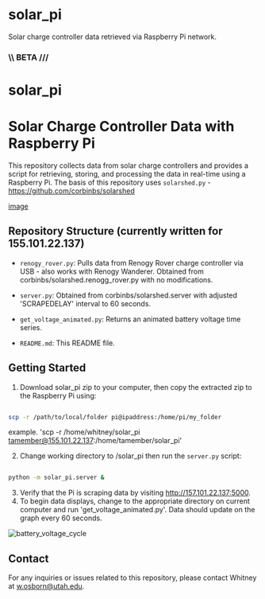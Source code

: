 # solar_pi
Solar charge controller data retrieved via Raspberry Pi network.
### \\\ BETA /// 


# solar_pi



# Solar Charge Controller Data with Raspberry Pi

This repository collects data from solar charge controllers and provides a script for retrieving, storing, and processing the data in real-time using a Raspberry Pi. The basis of this repository uses `solarshed.py` - https://github.com/corbinbs/solarshed

[image](https://github.com/quarkymatter/solar_pi/assets/132121881/f9b4f8ec-2104-494c-bd03-22f038445ad3)


## Repository Structure (currently written for 155.101.22.137)

- `renogy_rover.py`: Pulls data from Renogy Rover charge controller via USB - also works with Renogy Wanderer. Obtained from corbinbs/solarshed.renogg_rover.py with no modifications.

- `server.py`: Obtained from corbinbs/solarshed.server with adjusted 'SCRAPEDELAY' interval to 60 seconds.

- `get_voltage_animated.py`: Returns an animated battery voltage time series.

- `README.md`: This README file.


## Getting Started

1. Download solar_pi zip to your computer, then copy the extracted zip to the Raspberry Pi using:

```bash

scp -r /path/to/local/folder pi@ipaddress:/home/pi/my_folder

```

example. 'scp -r /home/whitney/solar_pi tamember@155.101.22.137:/home/tamember/solar_pi'




2. Change working directory to /solar_pi then run the `server.py` script:

```bash

python -m solar_pi.server &

```

3. Verify that the Pi is scraping data by visiting http://157.101.22.137:5000.
4. To begin data displays, change to the appropriate directory on current computer and run 'get_voltage_animated.py'. Data should update on the graph every 60 seconds.


![battery_voltage_cycle](https://github.com/quarkymatter/solar_pi/assets/132121881/6a0b6118-3742-498a-8d6f-c3b994b40360)

## Contact

For any inquiries or issues related to this repository, please contact Whitney at [w.osborn@utah.edu](mailto:w.osborn@utah.edu).
